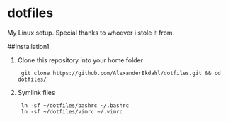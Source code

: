# dotfiles

My Linux setup. Special thanks to whoever i stole it from.

##Installation1.

1. Clone this repository into your home folder

        git clone https://github.com/AlexanderEkdahl/dotfiles.git && cd dotfiles/

1. Symlink files

        ln -sf ~/dotfiles/bashrc ~/.bashrc
        ln -sf ~/dotfiles/vimrc ~/.vimrc

